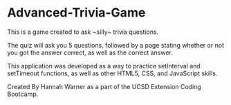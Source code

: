 # Advanced-Trivia-Game

This is a game created to ask ~silly~ trivia questions.

The quiz will ask you 5 questions, followed by a page stating whether or not you got the answer correct,
as well as the correct answer. 

This application was developed as a way to practice setInterval and setTimeout functions, as well as other HTML5,
CSS, and JavaScript skills.


Created By Hannah Warner as a part of the UCSD Extension Coding Bootcamp. 
